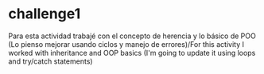 # challenge1
Para esta actividad trabajé con el concepto de herencia y lo básico de POO (Lo pienso mejorar usando ciclos y manejo de errores)/For this activity I worked with inheritance and OOP basics (I'm going to update it using loops and try/catch statements)
